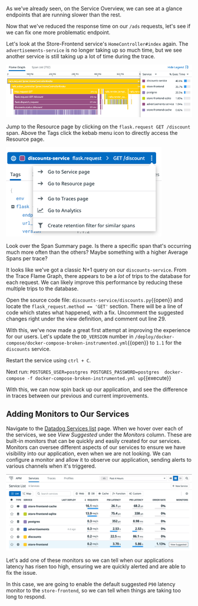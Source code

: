 As we've already seen, on the Service Overview, we can see at a glance endpoints that are running slower than the rest.

Now that we've reduced the response time on our `/ads` requests, let's see if we can fix one more problematic endpoint.

Let's look at the Store-Frontend service's `HomeController#index` again. The `advertisements-service` is no longer taking up so much time, but we see another service is still taking up a lot of time during the trace.

![Flame Graph](./assets/store-frontend_flame-graph_discounts-service.png)

Jump to the Resource page by clicking on the `flask.request GET /discount` span. Above the Tags click the kebab menu icon to directly access the Resource page.

![Kebab Menu](./assets/kebab-menu.png)

Look over the Span Summary page. Is there a specific span that's occurring much more often than the others? Maybe something with a higher Average Spans per trace?

It looks like we've got a classic N+1 query on our `discounts-service`. From the Trace Flame Graph, there appears to be a *lot* of trips to the database for each request. We can likely improve this performance by reducing these multiple trips to the database.

Open the source code file: `discounts-service/discounts.py`{{open}} and locate the `flask_request.method == 'GET'` section. There will be a line of code which states what happened, with a fix. Uncomment the suggested changes right under the view definition, and comment out line 29.

With this, we've now made a great first attempt at improving the experience for our users. Let's update the `DD_VERSION` number in `/deploy/docker-compose/docker-compose-broken-instrumented.yml`{{open}} to `1.1` for the `discounts` service.

Restart the service using  `ctrl + C`.

Next run:
`POSTGRES_USER=postgres POSTGRES_PASSWORD=postgres  docker-compose -f docker-compose-broken-instrumented.yml up`{{execute}}

With this, we can now spin back up our application, and see the difference in traces between our previous and current improvements.

## Adding Monitors to Our Services

Navigate to the [Datadog Services list](https://app.datadoghq.com/apm/services) page. When we hover over each of the services, we see *View Suggested* under the *Monitors* column. These are built-in monitors that can be quickly and easily created for our services. Monitors can oversee different aspects of our services to ensure we have visibility into our application, even when we are not looking. We can configure a monitor and allow it to observe our application, sending alerts to various channels when it's triggered.

![Suggested Monitors](./assets/suggest-monitors.png)

Let's add one of these monitors so we can tell when our applications latency has risen too high, ensuring we are quickly alerted and are able to fix the issue.

In this case, we are going to enable the default suggested `P90` latency monitor to the `store-frontend`, so we can tell when things are taking too long to respond.